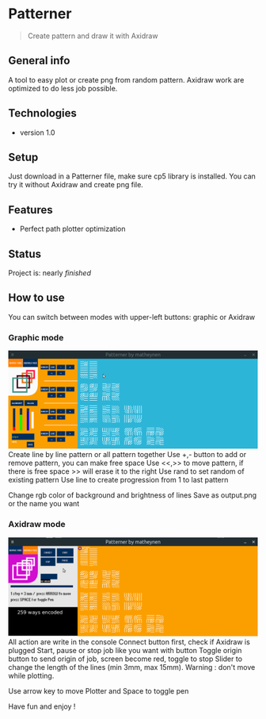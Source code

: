 # Patterner
> Create pattern and draw it with Axidraw

## General info
A tool to easy plot or create png from random pattern. Axidraw work are optimized to do less job possible.

## Technologies
* version 1.0

## Setup
Just download in a Patterner file, make sure cp5 library is installed. You can try it without Axidraw and create png file.

## Features
* Perfect path plotter optimization

## Status
Project is: nearly _finished_

## How to use
You can switch between modes with upper-left buttons: graphic or Axidraw

### Graphic mode
![Example screenshot](./img/graphic.png)
Create line by line pattern or all pattern together
Use +,- button to add or remove pattern, you can make free space
Use <<,>> to move pattern, if there is free space >> will erase it to the right
Use rand to set random of existing pattern
Use line to create progression from 1 to last pattern

Change rgb color of background and brightness of lines
Save as output.png or the name you want

### Axidraw mode
![Example screenshot](./img/axidraw.png)
All action are write in the console
Connect button first, check if Axidraw is plugged
Start, pause or stop job like you want with button
Toggle origin button to send origin of job, screen become red, toggle to stop
Slider to change the length of the lines (min 3mm, max 15mm). Warning : don't move while plotting.

Use arrow key to move Plotter and Space to toggle pen

Have fun and enjoy !


